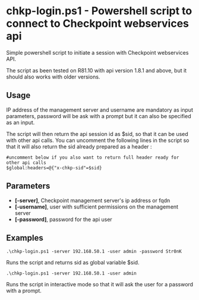
# chkp-login.ps1 - Powershell script to connect to Checkpoint webservices api

Simple powershell script to initiate a session with Checkpoint webservices API. 

The script as been tested on R81.10 with api version 1.8.1 and above, but it should also works with older versions.

## Usage

IP address of the management server and username are mandatory as input parameters, password will be ask with a prompt but it can also be specified as an input.

The script will then return the api session id as $sid, so that it can be used with other api calls. You can uncomment the following lines in the script so that it will also return the sid already prepared as a header :

```
#uncomment below if you also want to return full header ready for other api calls
$global:headers=@{"x-chkp-sid"=$sid}
```

## Parameters

- **[-server]**, Checkpoint management server's ip address or fqdn
- **[-username]**, user with sufficient permissions on the management server
- **[-password]**, password for the api user

## Examples

```
.\chkp-login.ps1 -server 192.168.50.1 -user admin -password Str0nK
```

Runs the script and returns sid as global variable $sid. 

```
.\chkp-login.ps1 -server 192.168.50.1 -user admin
```

Runs the script in interactive mode so that it will ask the user for a password with a prompt.


